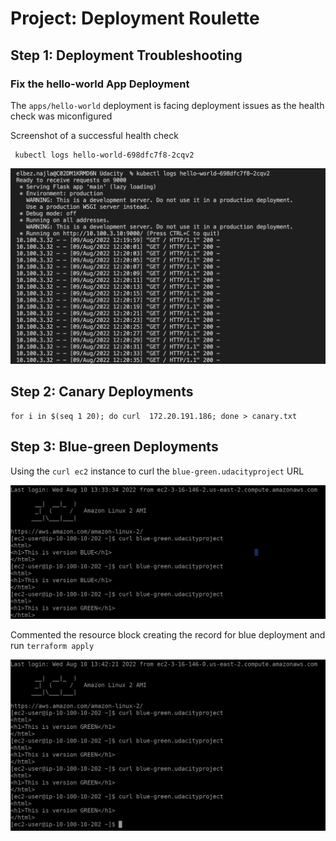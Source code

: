 # Project: Deployment Roulette


## Step 1: Deployment Troubleshooting


### Fix the hello-world App Deployment


The `apps/hello-world` deployment is facing deployment issues as the health check was miconfigured 


Screenshot of a successful health check 


```
 kubectl logs hello-world-698dfc7f8-2cqv2
```


![Fix Deployment](img/fix-hello-world-dep.png)


## Step 2: Canary Deployments



````
for i in $(seq 1 20); do curl  172.20.191.186; done > canary.txt 
````

## Step 3: Blue-green Deployments

Using the `curl ec2` instance to curl the `blue-green.udacityproject` URL

![blue-green](img/green-blue.png)

Commented the resource block creating the record for blue deployment and run `terraform apply`

![green-only](img/green-only.png)